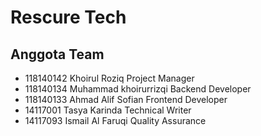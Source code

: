 # Rescure Tech

## Anggota Team

* 118140142	Khoirul Roziq	        Project Manager
* 118140134	Muhammad khoirurrizqi	Backend Developer
* 118140133	Ahmad Alif Sofian	    Frontend Developer
* 14117001	Tasya Karinda	        Technical Writer
* 14117093	Ismail Al Faruqi	    Quality Assurance
